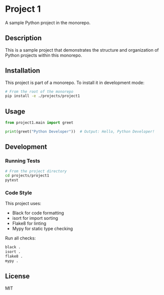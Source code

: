 # Project 1

A sample Python project in the monorepo.

## Description

This is a sample project that demonstrates the structure and organization of Python projects within this monorepo.

## Installation

This project is part of a monorepo. To install it in development mode:

```bash
# From the root of the monorepo
pip install -e ./projects/project1
```

## Usage

```python
from project1.main import greet

print(greet("Python Developer"))  # Output: Hello, Python Developer!
```

## Development

### Running Tests

```bash
# From the project directory
cd projects/project1
pytest
```

### Code Style

This project uses:
- Black for code formatting
- isort for import sorting
- Flake8 for linting
- Mypy for static type checking

Run all checks:

```bash
black .
isort .
flake8 .
mypy .
```

## License

MIT
